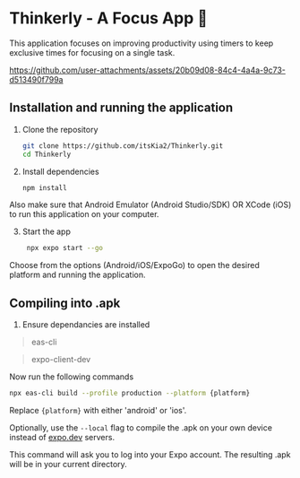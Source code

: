 # Thinkerly - A Focus App 👋

This application focuses on improving productivity using timers to keep exclusive times for focusing on a single task.

https://github.com/user-attachments/assets/20b09d08-84c4-4a4a-9c73-d513490f799a

## Installation and running the application

1. Clone the repository

    ```bash
    git clone https://github.com/itsKia2/Thinkerly.git
    cd Thinkerly
    ```

2. Install dependencies

    ```bash
    npm install
    ```

Also make sure that Android Emulator (Android Studio/SDK) OR XCode (iOS) to run this application on your computer.

3. Start the app

    ```bash
     npx expo start --go
    ```

Choose from the options (Android/iOS/ExpoGo) to open the desired platform and running the application.

## Compiling into .apk

1. Ensure dependancies are installed

> eas-cli

> expo-client-dev

Now run the following commands

```bash
npx eas-cli build --profile production --platform {platform}
```

Replace `{platform}` with either 'android' or 'ios'.

Optionally, use the `--local` flag to compile the .apk on your own device instead of [expo.dev](expo.dev) servers.

This command will ask you to log into your Expo account.
The resulting .apk will be in your current directory.
